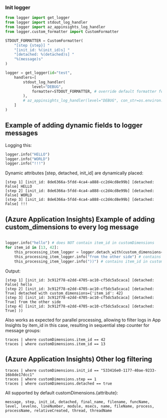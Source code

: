 ### Init logger

```python
from logger import get_logger
from logger import stdout_log_handler
from logger import az_appinsights_log_handler
from logger.custom_formatter import CustomFormatter

STDOUT_FORMATTER = CustomFormatter(
    "[step {step}] "
    "[init_id: %(init_id)s] "
    "[detached: %(detached)s] "
    "%(message)s"
)

logger = get_logger(id="test",
    handlers=[
        stdout_log_handler(
            level="DEBUG",
            formatter=STDOUT_FORMATTER, # override default formatter for example
        ),
        # az_appinsights_log_handler(level="DEBUG", con_str=os.environ.get("APPINS"))
    ]
)

```


## Example of adding dynamic fields to logger messages

Logging this:
```python
logger.info("HELLO")
logger.info("WORLD")
logger.info("!!!")
```

Dynamic attributes [step, detached, init_id] are dynamically placed:
```
[step 1] [init_id: 8de6366a-5fdd-4ca4-a888-cc2d4cd8e99b] [detached: False] HELLO
[step 2] [init_id: 8de6366a-5fdd-4ca4-a888-cc2d4cd8e99b] [detached: False] WORLD
[step 3] [init_id: 8de6366a-5fdd-4ca4-a888-cc2d4cd8e99b] [detached: False] !!!
```

## (Azure Application Insights) Example of adding custom_dimensions to every log message

```python

logger.info("hello") # does NOT contain item_id in customDimensions
for item_id in [13, 42]:
    this_processing_item_logger = logger.detach_with(custom_dimensions={"item_id": item_id})
    this_processing_item_logger.info("from the other side") # contains item_id in customDimensions
    this_processing_item_logger.info("))") # contains item_id in customDimensions

```

Output:
```
[step 1] [init_id: 3c912f78-e2dd-4705-ac10-cf5dc5a5caca] [detached: False] hello
[step 2] [init_id: 3c912f78-e2dd-4705-ac10-cf5dc5a5caca] [detached: True] detached with custom_dimensions={'item_id': 42}
[step 3] [init_id: 3c912f78-e2dd-4705-ac10-cf5dc5a5caca] [detached: True] from the other side
[step 4] [init_id: 3c912f78-e2dd-4705-ac10-cf5dc5a5caca] [detached: True] ))
```

Also works as expected for parallel processing, allowing to filter logs in App Insights
by item_id in this case, resulting in sequential step counter for message groups:
```
traces | where customDimensions.item_id == 42
traces | where customDimensions.item_id == 13
```

## (Azure Application Insights) Other log filtering
```
traces | where customDimensions.init_id == "533416e0-1177-40ae-9233-16b8de17dcc1"
traces | where customDimensions.step == 1
traces | where customDimensions.detached == true
```

All supported by default customDimensions.{attribute}:
```
message, step, init_id, detached, final_name, filename, funcName, level, levelno, lineNumber, module, msecs, name, fileName, process, processName, relativeCreated, thread, threadName
```